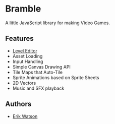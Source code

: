 # Bramble

A little JavaScript library for making Video Games.

## Features

- [Level Editor](https://github.com/erikwatson/Level-Editor)
- Asset Loading
- Input Handling
- Simple Canvas Drawing API
- Tile Maps that Auto-Tile
- Sprite Animations based on Sprite Sheets
- 2D Vectors
- Music and SFX playback

## Authors

- [Erik Watson](http://erikwatson.me)
